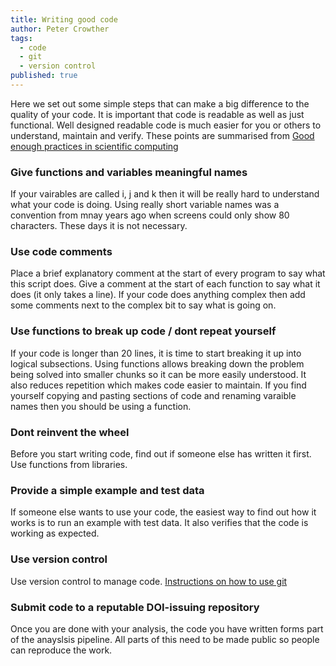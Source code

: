 ```yaml
---
title: Writing good code
author: Peter Crowther
tags:
  - code 
  - git
  - version control
published: true
---
```


Here we set out some simple steps that can make a big difference to the quality of your code. It is important that code is readable as well as just functional. Well designed readable code is much easier for you or others to understand, maintain and verify. These points are summarised from [Good enough practices in scientific computing
](https://journals.plos.org/ploscompbiol/article?id=10.1371/journal.pcbi.1005510)

### Give functions and variables meaningful names
If your vairables are called i, j and k then it will be really hard to understand what your code is doing. Using really short variable names was a convention from mnay years ago when screens could only show 80 characters. These days it is not necessary.

### Use code comments
Place a brief explanatory comment at the start of every program to say what this script does. Give a comment at the start of each function to say what it does (it only takes a line). If your code does anything complex then add some comments next to the complex bit to say what is going on.

### Use functions to break up code / dont repeat yourself
If your code is longer than 20 lines, it is time to start breaking it up into logical subsections. Using functions allows breaking down the problem being solved into smaller chunks so it can be more easily understood. It also reduces repetition which makes code easier to maintain. If you find yourself copying and pasting sections of code and renaming varaible names then you should be using a function.

### Dont reinvent the wheel
Before you start writing code, find out if someone else has written it first. Use functions from libraries.

### Provide a simple example and test data
If someone else wants to use your code, the easiest way to find out how it works is to run an example with test data. It also verifies that the code is working as expected.

### Use version control
Use version control to manage code. [Instructions on how to use git](./using-git)

### Submit code to a reputable DOI-issuing repository
Once you are done with your analysis, the code you have written forms part of the anayslsis pipeline. All parts of this need to be made public so people can reproduce the work.